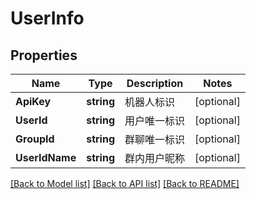 # UserInfo

## Properties

Name | Type | Description | Notes
------------ | ------------- | ------------- | -------------
**ApiKey** | **string** | 机器人标识 | [optional] 
**UserId** | **string** | 用户唯一标识 | [optional] 
**GroupId** | **string** | 群聊唯一标识 | [optional] 
**UserIdName** | **string** | 群内用户昵称 | [optional] 

[[Back to Model list]](../README.md#documentation-for-models) [[Back to API list]](../README.md#documentation-for-api-endpoints) [[Back to README]](../README.md)


